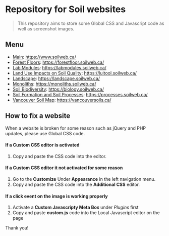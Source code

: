 # Repository for Soil websites

> This repository aims to store some Global CSS and Javascript code as well as screenshot images.

## Menu

- [Main](Main): https://www.soilweb.ca/
- [Forest Floors](Forest-Floors): https://forestfloor.soilweb.ca/
- [Lab Modules](Lab-Modules): https://labmodules.soilweb.ca/
- [Land Use Impacts on Soil Quality](Land-Use-Impacts-on-Soil-Quality): https://luitool.soilweb.ca/
- [Landscape](Landscape): https://landscape.soilweb.ca/
- [Monoliths](Monoliths): https://monoliths.soilweb.ca/
- [Soil Biodiversity](Soil-Biodiversity): https://biology.soilweb.ca/
- [Soil Formation and Soil Processes](Soil-Formation-and-Soil-Processes): https://processes.soilweb.ca/
- [Vancouver Soil Map](Vancouver-Soil-Map): https://vancouversoils.ca/ 


## How to fix a website

When a website is broken for some reason such as jQuery and PHP updates, please use Global CSS code.

#### If a Custom CSS editor is activated

1. Copy and paste the CSS code into the editor.

#### If a Custom CSS editor it not activated for some reason

1. Go to the **Customize** Under **Appearance** in the left navigation menu.
2. Copy and paste the CSS code into the **Additional CSS** editor.


#### If a click event on the image is working properly

1. Activate a **Custom Javascripty Meta Box** under *Plugins* first
2. Copy and paste **custom.js** code into the Local Javascript editor on the page


Thank you!

